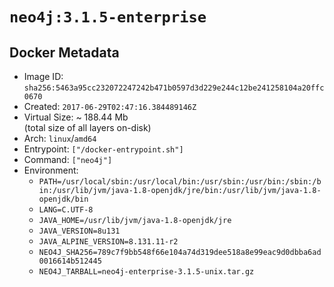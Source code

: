 # `neo4j:3.1.5-enterprise`

## Docker Metadata

- Image ID: `sha256:5463a95cc232072247242b471b0597d3d229e244c12be241258104a20ffc0670`
- Created: `2017-06-29T02:47:16.384489146Z`
- Virtual Size: ~ 188.44 Mb  
  (total size of all layers on-disk)
- Arch: `linux`/`amd64`
- Entrypoint: `["/docker-entrypoint.sh"]`
- Command: `["neo4j"]`
- Environment:
  - `PATH=/usr/local/sbin:/usr/local/bin:/usr/sbin:/usr/bin:/sbin:/bin:/usr/lib/jvm/java-1.8-openjdk/jre/bin:/usr/lib/jvm/java-1.8-openjdk/bin`
  - `LANG=C.UTF-8`
  - `JAVA_HOME=/usr/lib/jvm/java-1.8-openjdk/jre`
  - `JAVA_VERSION=8u131`
  - `JAVA_ALPINE_VERSION=8.131.11-r2`
  - `NEO4J_SHA256=789c7f9bb548f66e104a74d319dee518a8e99eac9d0dbba6ad0016614b512445`
  - `NEO4J_TARBALL=neo4j-enterprise-3.1.5-unix.tar.gz`
